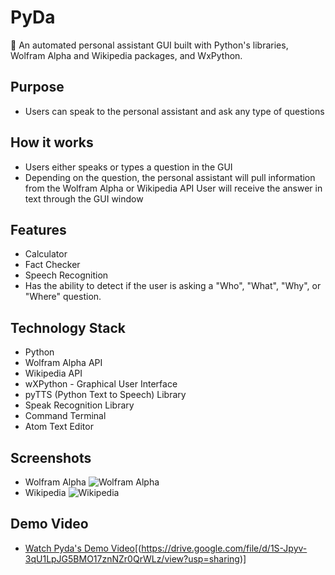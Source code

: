 # PyDa
🤖 An automated personal assistant GUI built with Python's libraries, Wolfram Alpha and Wikipedia packages, and WxPython.

## Purpose
- Users can speak to the personal assistant and ask any type of questions

## How it works
- Users either speaks or types a question in the GUI
- Depending on the question, the personal assistant will pull information from the Wolfram Alpha or Wikipedia API
User will receive the answer in text through the GUI window

## Features
- Calculator 
- Fact Checker
- Speech Recognition
- Has the ability to detect if the user is asking a "Who", "What", "Why", or "Where" question.

## Technology Stack 
- Python
- Wolfram Alpha API
- Wikipedia API 
- wXPython - Graphical User Interface
- pyTTS (Python Text to Speech) Library
- Speak Recognition Library
- Command Terminal
- Atom Text Editor

## Screenshots
- Wolfram Alpha
![Wolfram Alpha](https://github.com/chelseajaculina/PyDa/blob/master/PyDa-WolframAlpha.png)
- Wikipedia 
![Wikipedia](https://github.com/chelseajaculina/PyDa/blob/master/Pyda-WikipediaSearch.png)

## Demo Video
- [Watch Pyda's Demo Video](https://github.com/chelseajaculina/PyDa/blob/master/Pyda%20Screenshot.png)[(https://drive.google.com/file/d/1S-Jpyv-3qU1LpJG5BMO17znNZr0QrWLz/view?usp=sharing)]
